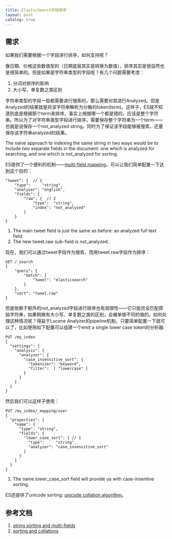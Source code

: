 ```yaml
---
title: ElasticSearch字段排序
layout: post
catalog: true
---
```



需求
----

如果我们需要根据一个字段进行排序，如何支持呢？

像日期、价格这些数值型的（日期底层其实是转换为数值），排序其实是很自然也是很简单的。但是如果是字符串类型的字段呢？有几个问题需要考虑：

1. 分词对排序的影响
2. 大小写、单复数之类区别

字符串类型的字段一般都需要进行搜索的，那么需要对其进行Analyzed。但是Analyzed的结果就是将该字符串解析为分散的token(term)。这样子，ES就不知道到底是根据那个term来排序，事实上根据哪一个都是错的，应该是整个字符串。所以为了对字符串类型字段进行排序，需要保存整个字符串为一个term——也就是说保存一个not_analyzed string。同时为了保证该字段能够被搜索，还要保存该字符串analyzed的结果。

The naive approach to indexing the same string in two ways would be to include two separate fields in the document: one which is analyzed for searching, and one which is not_analyzed for sorting.

ES提供了一个便利的机制——[multi-field mapping](http://www.elasticsearch.org/guide/en/elasticsearch/guide/current/multi-fields.html)，可以让我们简单配置一下达到这个目的：

	"tweet": {  // 1
	    "type":     "string",
	    "analyzer": "english",
	    "fields": {
	        "raw": {  // 2
	            "type":  "string",
	            "index": "not_analyzed"
	        }
	    }
	}


1. The main tweet field is just the same as before: an analyzed full text field.
2. The new tweet.raw sub-field is not_analyzed.

现在，我们可以通过tweet字段作为搜索，而用tweet.raw字段作为排序：

	GET /_search
	{
	    "query": {
	        "match": {
	            "tweet": "elasticsearch"
	        }
	    },
	    "sort": "tweet.raw"
	}


但是依赖于额外的not_analyzed字段进行排序也有局限性——它只能完全匹配原始字符串，如果稍微有大小写、单复数之类的区别，会被单做不同的值的。如何处理这种情况呢？得益于Lucene Analyzer的pipeline机制，只要简单配置一下就可以了，比如使用如下配置可以组建一个emit a single lower case token的分析器:

	PUT /my_index
	{
	  "settings": {
	    "analysis": {
	      "analyzer": {
	        "case_insensitive_sort": {
	          "tokenizer": "keyword",    
	          "filter":  [ "lowercase" ] 
	        }
	      }
	    }
	  }
	}

然后我们可以这样子使用：

	PUT /my_index/_mapping/user
	{
	  "properties": {
	    "name": {
	      "type": "string",
	      "fields": {
	        "lower_case_sort": { // 1
	          "type":     "string",
	          "analyzer": "case_insensitive_sort"
	        }
	      }
	    }
	  }
	}

1. The name.lower_case_sort field will provide us with case-insentive sorting.


ES还提供了unicode sorting: [unicode collation algorithm](http://www.elasticsearch.org/guide/en/elasticsearch/guide/current/sorting-collations.html#uca)。

参考文档
--------

1. [string sorting and multi-fields](http://www.elasticsearch.org/guide/en/elasticsearch/guide/current/multi-fields.html)
2. [sorting and collations](http://www.elasticsearch.org/guide/en/elasticsearch/guide/current/sorting-collations.html)